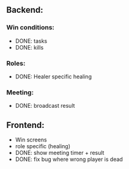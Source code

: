 ## Backend:
### Win conditions: 
 - DONE: tasks
 - DONE: kills

### Roles:
 - DONE: Healer specific healing
 
### Meeting:
 - DONE: broadcast result

## Frontend:
 - Win screens
 - role specific (healing)
 - DONE: show meeting timer + result
 - DONE: fix bug where wrong player is dead
